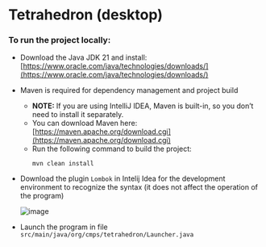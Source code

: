 # Tetrahedron (desktop)

### To run the project locally:

- Download the Java JDK 21 and install: [https://www.oracle.com/java/technologies/downloads/](https://www.oracle.com/java/technologies/downloads/)
- Maven is required for dependency management and project build
  - **NOTE:** If you are using IntelliJ IDEA, Maven is built-in, so you don’t need to install it separately.
  - You can download Maven here: [https://maven.apache.org/download.cgi](https://maven.apache.org/download.cgi)
  - Run the following command to build the project:
    ```shell
    mvn clean install
    ```
- Download the plugin `Lombok` in Intelij Idea for the development environment to recognize the syntax (it does not affect the operation of the program)

    ![image](https://github.com/user-attachments/assets/fce03f62-2e13-436e-8c02-59319ea6c558)
- Launch the program in file `src/main/java/org/cmps/tetrahedron/Launcher.java`

